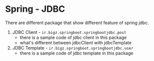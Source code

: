 # Spring - JDBC

There are different package that show different feature of spring jdbc.

1. JDBC Client - ```ir.bigz.springboot.springbootjdbc.post```
   - there is a sample code of jdbc client in this package 
   - what's different between jdbcClient with jdbcTemplate
2. JDBC Template - ```ir.bigz.springboot.springbootjdbc.user```
   - there is a sample code of jdbc template in this package